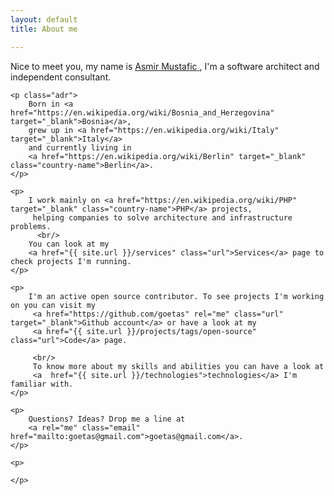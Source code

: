 ```yaml
---
layout: default
title: About me

---
```


<article class="vcard">
    <p>
        Nice to meet you, my name is <a class="goetas fn url" href="http://goetas.github.io/">
            <span class="given-name">Asmir</span> <span class="family-name">Mustafic</span>
        </a>,
         I'm a software architect and independent consultant.
    </p>
    
    <p class="adr">
        Born in <a href="https://en.wikipedia.org/wiki/Bosnia_and_Herzegovina" target="_blank">Bosnia</a>, 
        grew up in <a href="https://en.wikipedia.org/wiki/Italy" target="_blank">Italy</a> 
        and currently living in 
        <a href="https://en.wikipedia.org/wiki/Berlin" target="_blank" class="country-name">Berlin</a>.
    </p>

    <p>
        I work mainly on <a href="https://en.wikipedia.org/wiki/PHP" target="_blank" class="country-name">PHP</a> projects,
         helping companies to solve architecture and infrastructure problems.
          <br/>
        You can look at my 
        <a href="{{ site.url }}/services" class="url">Services</a> page to check projects I'm running.
    </p>

    <p>
        I'm an active open source contributor. To see projects I'm working on you can visit my 
         <a href="https://github.com/goetas" rel="me" class="url" target="_blank">Github account</a> or have a look at my 
         <a href="{{ site.url }}/projects/tags/open-source" class="url">Code</a> page.
         
         <br/>
         To know more about my skills and abilities you can have a look at 
         <a  href="{{ site.url }}/technologies">technologies</a> I'm familiar with.
    </p>

    <p>
        Questions? Ideas? Drop me a line at 
        <a rel="me" class="email" href="mailto:goetas@gmail.com">goetas@gmail.com</a>.
    </p>

    <p>
       
    </p>
</article>
